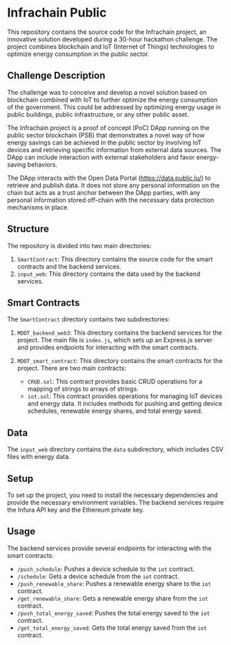 # Infrachain Public

This repository contains the source code for the Infrachain project, an innovative solution developed during a 30-hour hackathon challenge. The project combines blockchain and IoT (Internet of Things) technologies to optimize energy consumption in the public sector.

## Challenge Description

The challenge was to conceive and develop a novel solution based on blockchain combined with IoT to further optimize the energy consumption of the government. This could be addressed by optimizing energy usage in public buildings, public infrastructure, or any other public asset.

The Infrachain project is a proof of concept (PoC) DApp running on the public sector blockchain (PSB) that demonstrates a novel way of how energy savings can be achieved in the public sector by involving IoT devices and retrieving specific information from external data sources. The DApp can include interaction with external stakeholders and favor energy-saving behaviors.

The DApp interacts with the Open Data Portal (https://data.public.lu/) to retrieve and publish data. It does not store any personal information on the chain but acts as a trust anchor between the DApp parties, with any personal information stored off-chain with the necessary data protection mechanisms in place.

## Structure

The repository is divided into two main directories:

1. `SmartContract`: This directory contains the source code for the smart contracts and the backend services.
2. `input_web`: This directory contains the data used by the backend services.

## Smart Contracts

The `SmartContract` directory contains two subdirectories:

1. `MDOT_backend_web3`: This directory contains the backend services for the project. The main file is `index.js`, which sets up an Express.js server and provides endpoints for interacting with the smart contracts.

2. `MDOT_smart_contract`: This directory contains the smart contracts for the project. There are two main contracts:

   - `CRUD.sol`: This contract provides basic CRUD operations for a mapping of strings to arrays of strings.
   - `iot.sol`: This contract provides operations for managing IoT devices and energy data. It includes methods for pushing and getting device schedules, renewable energy shares, and total energy saved.

## Data

The `input_web` directory contains the `data` subdirectory, which includes CSV files with energy data.

## Setup

To set up the project, you need to install the necessary dependencies and provide the necessary environment variables. The backend services require the Infura API key and the Ethereum private key.

## Usage

The backend services provide several endpoints for interacting with the smart contracts:

- `/push_schedule`: Pushes a device schedule to the `iot` contract.
- `/schedule`: Gets a device schedule from the `iot` contract.
- `/push_renewable_share`: Pushes a renewable energy share to the `iot` contract.
- `/get_renewable_share`: Gets a renewable energy share from the `iot` contract.
- `/push_total_energy_saved`: Pushes the total energy saved to the `iot` contract.
- `/get_total_energy_saved`: Gets the total energy saved from the `iot` contract.
